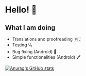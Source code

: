 # Hello! :wave:

## What I am doing

- Translations and proofreading :poland:
- Testing :mag:
- Bug fixing (Android) :wrench:
- Simple functionalities (Android) :pen:

[![Anurag's GitHub stats](https://github-readme-stats.vercel.app/api?username=aga-c&hide=stars&show_icons=true&theme=github_dark&hide_rank=true&border_radius=20&hide_title=true)](https://github.com/anuraghazra/github-readme-stats)


